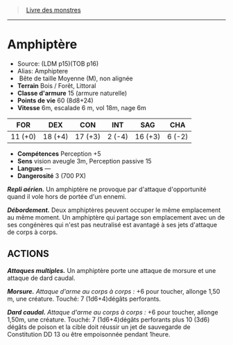 ﻿> [Livre des monstres](tome_of_beasts.md)

---

# Amphiptère

- Source: (LDM p15)(TOB p16)
- Alias: Amphiptere
-  Bête de taille Moyenne (M), non alignée
- **Terrain** Bois / Forêt, Littoral
- **Classe d'armure** 15 (armure naturelle)
- **Points de vie** 60 (8d8+24)
- **Vitesse** 6m, escalade 6 m, vol 18m, nage 6m

|FOR|DEX|CON|INT|SAG|CHA|
|---|---|---|---|---|---|
|11 (+0)|18 (+4)|17 (+3)|2 (-4)|16 (+3)|6 (-2)|

- **Compétences** Perception +5
- **Sens** vision aveugle 3m, Perception passive 15
- **Langues** —
- **Dangerosité** 3 (700 PX)

**_Repli aérien._** Un amphiptère ne provoque par d'attaque d'opportunité quand il vole hors de portée d'un ennemi.

**_Débordement._** Deux amphiptères peuvent occuper le même emplacement au même moment. Un amphiptère qui partage son emplacement avec un de ses congénères qui n'est pas neutralisé est avantagé à ses jets d'attaque de corps à corps.

## ACTIONS

**_Attaques multiples._** Un amphiptère porte une attaque de morsure et une attaque de dard caudal.

**_Morsure._** _Attaque d'arme au corps à corps :_ +6 pour toucher, allonge 1,50 m, une créature. Touché: 7 (1d6+4)dégâts perforants.

**_Dard caudal._** _Attaque d'arme au corps à corps :_ +6 pour toucher, allonge 1,50m, une créature. Touché: 7 (1d6+4)dégâts perforants plus 10 (3d6) dégâts de poison et la cible doit réussir un jet de sauvegarde de Constitution DD 13 ou être empoisonnée pendant 1heure.


